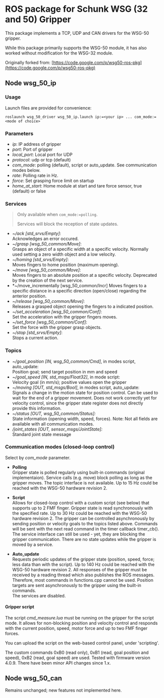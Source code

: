 # ROS package for Schunk WSG (32 and 50) Gripper

This package implements a TCP, UDP and CAN drivers for the WSG-50 gripper.

While this package primarily supports the WSG-50 module, it has also worked without modification for the WSG-32 module.

Originally forked from: [https://code.google.com/p/wsg50-ros-pkg](https://code.google.com/p/wsg50-ros-pkg)

## Node wsg\_50\_ip

### Usage 

Launch files are provided for convenience:

```
roslaunch wsg_50_driver wsg_50_ip.launch ip:=<your ip> ... com_mode:=<mode of choice>
```

### Parameters
* *ip*: IP address of gripper
* *port*: Port of gripper
* *local_port*: Local port for UDP
* *protocol*: udp or tcp (default)
* *com_mode*: polling (default), script or auto_update. See communication modes below.
* *rate*: Polling rate in Hz.
* *force*: Set grasping force limit on startup
* *home_at_start*: Home module at start and tare force sensor, true (default) or false

### Services

> Only available when `com_mode:=polling`.
>
> Services will block the reception of state updates.

* *~/ack [std_srvs/Empty]*:<br/>
Acknowledges an error occured.
* *~/grasp [wsg_50_common/Move]*:<br/>
Grasps an object of a specific width at a specific velocity. Normally used setting a zero width object and a low velocity.
* *~/homing [std_srvs/Empty]*:<br/>
Moves fingers to home position (maximum opening).
* *~/move [wsg_50_common/Move]*:<br/>
Moves fingers to an absolute position at a specific velocity. Deprecated by the creation of the next service.
* *~/move_incrementally [wsg_50_common/Incr]
Moves fingers to a specific distance in a specific direction (open/close) regarding the anterior position.
* *~/release [wsg_50_common/Move]*:<br/>
Releases a grasped object opening the fingers to a indicated position.
* *~/set_acceleration [wsg_50_common/Conf]*:<br/>
Set the acceleration with the gripper fingers moves.
* *~/set_force [wsg_50_common/Conf]*:<br/>
Set the force with the gripper grasp objects.
* *~/stop [std_srvs/Empty]*:<br/>
Stops a current action.

### Topics

* *~/goal\_position [IN, wsg_50_common/Cmd]*, in modes script, auto_update:<br/>
Position goal; send target position in mm and speed
* *~/goal\_speed [IN, std_msgs/Float32]*, in mode script:<br/>
Velocity goal (in mm/s); positive values open the gripper
* *~/moving [OUT, std_msgs/Bool]*, in modes script, auto_update:<br/>
Signals a change in the motion state for position control. Can be used to wait for the end of a gripper movement. Does not work correctly yet for velocity control, since the gripper state register does not directly provide this information.
* *~/status [OUT, wsg_50_common/Status]:*<br/>
State information (opening width, speed, forces). Note: Not all fields are available with all communication modes.
* */joint_states [OUT, sensor_msgs/JointState]:*<br/>
Standard joint state message


### Communication modes (closed-loop control)
Select by *com_mode* parameter.

* **Polling**<br />
Gripper state is polled regularly using built-in commands (original implementaion). Service calls (e.g. move) block polling as long as the gripper moves. The topic interface is not available. Up to 15 Hz could be reached with the WSG-50 hardware revision 2.

* **Script**<br />
Allows for closed-loop control with a custom script (see below) that supports up to 2 FMF finger. Gripper state is read synchronously with the specified rate. Up to 30 Hz could be reached with the WSG-50 hardware revision 2. The gripper can be controlled asynchronously by sending position or velocity goals to the topics listed above. Commands will be sent with the next read command in the timer callback timer_cb().<br />
The service interface can still be used - yet, they are blocking the gripper communication. There are no state updates while the gripper is moved by a service. 

* **Auto_update**<br>
Requests periodic updates of the gripper state (position, speed, force; less data than with the script). Up to 140 Hz could be reached with the WSG-50 hardware revision 2. All responses of the gripper must be received by a reading thread which also publishes the ROS messages. Therefore, most commands in functions.cpp cannot be used. Position targets are sent asynchronously to the gripper using the built-in commands.<br />
The services are disabled.

#### Gripper script
The script *cmd_measure.lua* must be running on the gripper for the script mode. It allows for non-blocking position and velocity control and responds with the current position, speed, motor force and up to two FMF finger forces. 

You can upload the script on the web-based control panel, under 'scripting'.

The custom commands 0xB0 (read only), 0xB1 (read, goal position and speed), 0xB2 (read, goal speed) are used. Tested with firmware version 4.0.9. There have been minor API changes since 1.x.


## Node wsg\_50_can

Remains unchanged; new features not implemented here. 
